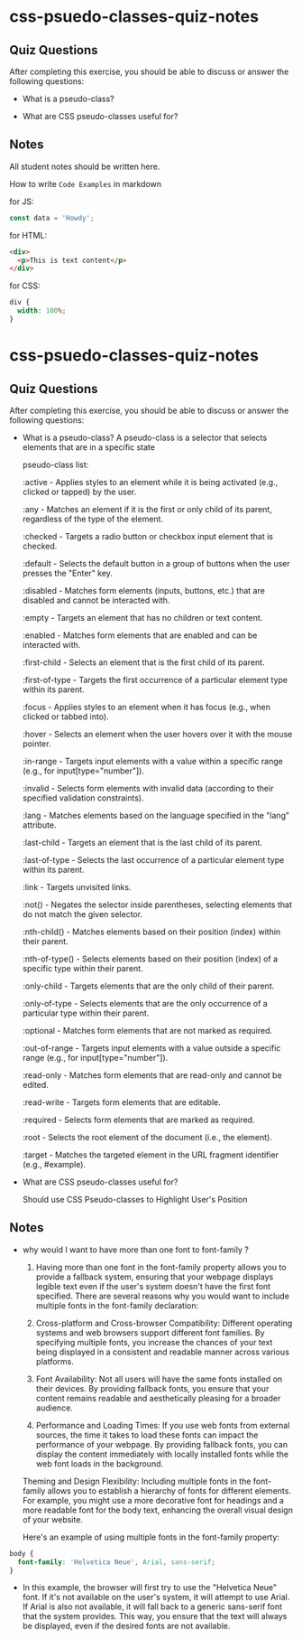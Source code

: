 # css-psuedo-classes-quiz-notes

## Quiz Questions

After completing this exercise, you should be able to discuss or answer the following questions:

- What is a pseudo-class?

- What are CSS pseudo-classes useful for?

## Notes

All student notes should be written here.

How to write `Code Examples` in markdown

for JS:

```javascript
const data = 'Howdy';
```

for HTML:

```html
<div>
  <p>This is text content</p>
</div>
```

for CSS:

```css
div {
  width: 100%;
}
```

# css-psuedo-classes-quiz-notes

## Quiz Questions

After completing this exercise, you should be able to discuss or answer the following questions:

- What is a pseudo-class?
  A pseudo-class is a selector that selects elements that are in a specific state

  pseudo-class list:

  :active - Applies styles to an element while it is being activated (e.g., clicked or tapped) by the user.

  :any - Matches an element if it is the first or only child of its parent, regardless of the type of the element.

  :checked - Targets a radio button or checkbox input element that is checked.

  :default - Selects the default button in a group of buttons when the user presses the "Enter" key.

  :disabled - Matches form elements (inputs, buttons, etc.) that are disabled and cannot be interacted with.

  :empty - Targets an element that has no children or text content.

  :enabled - Matches form elements that are enabled and can be interacted with.

  :first-child - Selects an element that is the first child of its parent.

  :first-of-type - Targets the first occurrence of a particular element type within its parent.

  :focus - Applies styles to an element when it has focus (e.g., when clicked or tabbed into).

  :hover - Selects an element when the user hovers over it with the mouse pointer.

  :in-range - Targets input elements with a value within a specific range (e.g., for input[type="number"]).

  :invalid - Selects form elements with invalid data (according to their specified validation constraints).

  :lang - Matches elements based on the language specified in the "lang" attribute.

  :last-child - Targets an element that is the last child of its parent.

  :last-of-type - Selects the last occurrence of a particular element type within its parent.

  :link - Targets unvisited links.

  :not() - Negates the selector inside parentheses, selecting elements that do not match the given selector.

  :nth-child() - Matches elements based on their position (index) within their parent.

  :nth-of-type() - Selects elements based on their position (index) of a specific type within their parent.

  :only-child - Targets elements that are the only child of their parent.

  :only-of-type - Selects elements that are the only occurrence of a particular type within their parent.

  :optional - Matches form elements that are not marked as required.

  :out-of-range - Targets input elements with a value outside a specific range (e.g., for input[type="number"]).

  :read-only - Matches form elements that are read-only and cannot be edited.

  :read-write - Targets form elements that are editable.

  :required - Selects form elements that are marked as required.

  :root - Selects the root element of the document (i.e., the <html> element).

  :target - Matches the targeted element in the URL fragment identifier (e.g., #example).

- What are CSS pseudo-classes useful for?

  Should use CSS Pseudo-classes to Highlight User's Position

## Notes

- why would I want to have more than one font to font-family ?

  1. Having more than one font in the font-family property allows you to provide a fallback system, ensuring that your webpage displays legible text even if the user's system doesn't have the first font specified. There are several reasons why you would want to include multiple fonts in the font-family declaration:

  2. Cross-platform and Cross-browser Compatibility:
     Different operating systems and web browsers support different font families. By specifying multiple fonts, you increase the chances of your text being displayed in a consistent and readable manner across various platforms.

  3. Font Availability:
     Not all users will have the same fonts installed on their devices. By providing fallback fonts, you ensure that your content remains readable and aesthetically pleasing for a broader audience.

  4. Performance and Loading Times:
     If you use web fonts from external sources, the time it takes to load these fonts can impact the performance of your webpage. By providing fallback fonts, you can display the content immediately with locally installed fonts while the web font loads in the background.

  Theming and Design Flexibility:
  Including multiple fonts in the font-family allows you to establish a hierarchy of fonts for different elements. For example, you might use a more decorative font for headings and a more readable font for the body text, enhancing the overall visual design of your website.

  Here's an example of using multiple fonts in the font-family property:

```css
body {
  font-family: 'Helvetica Neue', Arial, sans-serif;
}
```

- In this example, the browser will first try to use the "Helvetica Neue" font. If it's not available on the user's system, it will attempt to use Arial. If Arial is also not available, it will fall back to a generic sans-serif font that the system provides. This way, you ensure that the text will always be displayed, even if the desired fonts are not available.
